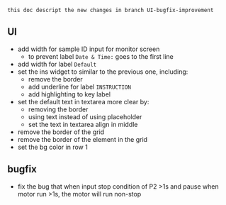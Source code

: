     this doc descript the new changes in branch UI-bugfix-improvement

## UI
- add width for sample ID input for monitor screen
    - to prevent label `Date & Time:` goes to the first line
- add width for label `Default`
- set the ins widget to similar to the previous one, including:
    - remove the border
    - add underline for label `INSTRUCTION`
    - add highlighting to key label
- set the default text in textarea more clear by:
    - removing the border
    - using text instead of using placeholder
    - set the text in textarea align in middle
- remove the border of the grid
- remove the border of the element in the grid
- set the bg color in row 1

## bugfix
- fix the bug that when input stop condition of P2 >1s and pause when motor run >1s, the motor will run non-stop
